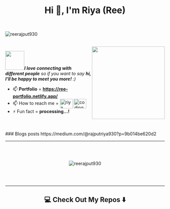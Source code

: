 <!--![Riya-Banner(1)](https://github.com/reerajput930/reerajput930/blob/dcd4dea71c434cc048c35a3532cc499b2e895779/Riya-Banner%20(1).gif) -->

<h1 align="center">Hi 👋, I'm Riya (Ree)</h1>

<br>
<p align="left"> <img src="https://komarev.com/ghpvc/?username=reerajput930&label=Profile%20views&color=0e75b6&style=flat" alt="reerajput930" /> </p>
<br>
<img align='right' src="https://media.giphy.com/media/ieyl9zmCjO4b4t6qoY/giphy.gif" width="230">



<img src="https://media.giphy.com/media/LnQjpWaON8nhr21vNW/giphy.gif" width="60"><em><b>I love connecting with different people</b> so if you want to say <b>hi, I'll be happy to meet you more!</b> :)</em>

- 📫 <b>Portfolio</b>   = **https://ree-portfolio.netlify.app/**
- 📫 How to reach me = <a href="https://linkedin.com/in/riya rajput" target="blank"><img align="center" src="https://raw.githubusercontent.com/rahuldkjain/github-profile-readme-generator/master/src/images/icons/Social/linked-in-alt.svg" alt="riya rajput" height="30" width="40" /></a>
<a href="https://www.youtube.com/channel/UC0635BP1YEl9wYp6cFBpHrA" target="blank"><img align="center" src="https://raw.githubusercontent.com/rahuldkjain/github-profile-readme-generator/master/src/images/icons/Social/youtube.svg" alt="coding with ree'" height="30" width="40" /></a>
- ⚡ Fun fact        =  **processing...!**
<br>



<br>
### Blogs posts
<!-- BLOG-POST-LIST:START -->
https://medium.com/@rajputriya930?p=9b014be620d2
<!-- BLOG-POST-LIST:END -->

<hr>
<br><br>
<p  align="center">
<img  src="https://github-readme-stats.vercel.app/api/top-langs?username=reerajput930&show_icons=true&locale=en&layout=compact" alt="reerajput930"/>
</p>
<br><br>
<!-- <p align="center" >&nbsp;<img  src="https://github-readme-stats.vercel.app/api?username=reerajput930&show_icons=true&locale=en" alt="reerajput930" /></p> -->
<hr>
<h2  align="center">💻 Check Out My Repos ⬇️ </h2>
